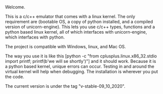 Welcome.

This is a c/c++ emulator that comes with a linux kernel. The only requirement are {bootable OS, a copy of python installed, and a compiled version of unicorn-engine}.
This lets you use c/c++ types, functions and a python based linux kernel, all of which interfaces with unicorn-engine, which interfaces with python.

The project is compatible with Windows, linux, and Mac OS.


The way you use it is like this [python -c "from cplusplus.linux.x86_32.stdio import printf; printf(b'we will se shortly')"] and it should work. Because it is a
 python based kernel, unique errors can occur. Testing in and around the virtual kernel will help when debugging. The installation is wherever you put the code.

The current version is under the tag "v-stable-09_10_2020". 
